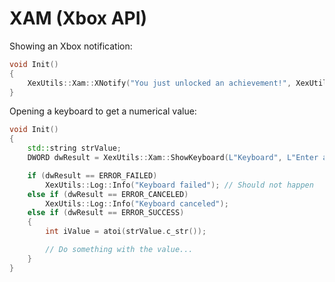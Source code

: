 # XAM (Xbox API)

Showing an Xbox notification:
```C++
void Init()
{
    XexUtils::Xam::XNotify("You just unlocked an achievement!", XexUtils::XNOTIFYQUEUEUI_TYPE::XNOTIFYUI_TYPE_ACHIEVEMENT);
}
```

Opening a keyboard to get a numerical value:
```C++
void Init()
{
    std::string strValue;
    DWORD dwResult = XexUtils::Xam::ShowKeyboard(L"Keyboard", L"Enter a value", L"123", strValue, 3, VKBD_LATIN_NUMERIC);

    if (dwResult == ERROR_FAILED)
        XexUtils::Log::Info("Keyboard failed"); // Should not happen
    else if (dwResult == ERROR_CANCELED)
        XexUtils::Log::Info("Keyboard canceled");
    else if (dwResult == ERROR_SUCCESS)
    {
        int iValue = atoi(strValue.c_str());

        // Do something with the value...
    }
}
```
